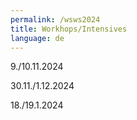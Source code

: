 ```yaml
---
permalink: /wsws2024
title: Workhops/Intensives
language: de
---
```

9./10.11.2024

30.11./1.12.2024

18./19.1.2024